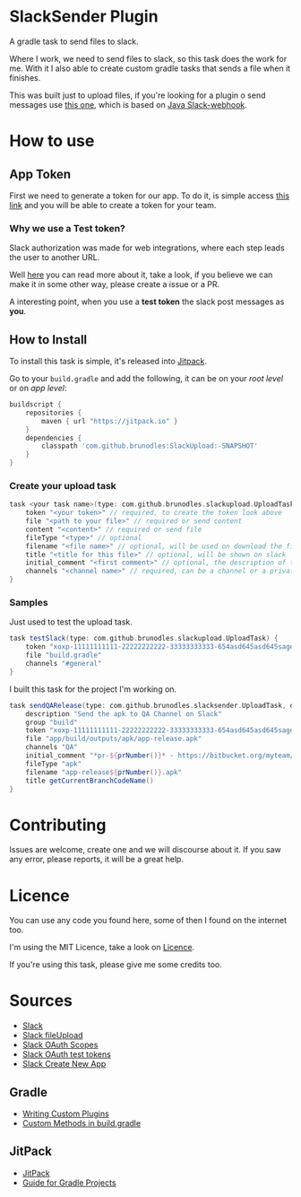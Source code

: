 # SlackSender Plugin
A gradle task to send files to slack.

Where I work, we need to send files to slack, so this task does the work for me.
With it I also able to create custom gradle tasks that sends a file when it finishes.

This was built just to upload files, if you're looking for a plugin o send messages use [this one](https://github.com/Mindera/gradle-slack-plugin), which is based on [Java Slack-webhook](https://github.com/gpedro/slack-webhook).

# How to use

## App Token

First we need to generate a token for our app.
To do it, is simple access [this link](https://api.slack.com/docs/oauth-test-tokens) and you will be able to create a token for your team.

### Why we use a Test token?

Slack authorization was made for web integrations, where each step leads the user to another URL.

Well [here](https://api.slack.com/docs/oauth) you can read more about it, take a look, if you believe we can make it in some other way, please create a issue or a PR.

A interesting point, when you use a **test token** the slack post messages as **you**.

## How to Install

To install this task is simple, it's released into [Jitpack](https://jitpack.io/).

Go to your `build.gradle` and add the following, it can be on your *root level* or on *app level*:
```gradle
buildscript {
    repositories {
        maven { url "https://jitpack.io" }
    }
    dependencies {
        classpath 'com.github.brunodles:SlackUpload:-SNAPSHOT'
    }
}
```

### Create your upload task

```gradle
task <your task name>(type: com.github.brunodles.slackupload.UploadTask) {
    token "<your token>" // required, to create the token look above
    file "<path to your file>" // required or send content
    content "<content>" // required or send file
    fileType "<type>" // optional
    filename "<file name>" // optional, will be used on download the file
    title "<title for this file>" // optional, will be shown on slack
    initial_comment "<first comment>" // optional, the description of the file
    channels "<channel name>" // required, can be a channel or a private group
}
```

### Samples

Just used to test the upload task.
```gradle
task testSlack(type: com.github.brunodles.slackupload.UploadTask) {
    token "xoxp-11111111111-22222222222-33333333333-654asd645asd645sager654hge"
    file "build.gradle"
    channels "#general"
}
```

I built this task for the project I'm working on.
```gradle
task sendQARelease(type: com.github.brunodles.slacksender.UploadTask, dependsOn: 'assembleRelease') {
    description "Send the apk to QA Channel on Slack"
    group "build"
    token "xoxp-11111111111-22222222222-33333333333-654asd645asd645sager654hge"
    file "app/build/outputs/apk/app-release.apk"
    channels "QA"
    initial_comment "*pr-${prNumber()}* - https://bitbucket.org/myteam/myproject/pull-requests/${prNumber()}"
    fileType "apk"
    filename "app-release${prNumber()}.apk"
    title getCurrentBranchCodeName()
}
```

# Contributing

Issues are welcome, create one and we will discourse about it.
If you saw any error, please reports, it will be a great help.

# Licence
You can use any code you found here, some of then I found on the internet too.

I'm using the MIT Licence, take a look on [Licence](LICENCE.md).

If you're using this task, please give me some credits too.

# Sources

* [Slack](https://slack.com/)
* [Slack fileUpload](https://api.slack.com/methods/files.upload)
* [Slack OAuth Scopes](https://api.slack.com/docs/oauth-scopes)
* [Slack OAuth test tokens](https://api.slack.com/docs/oauth-test-tokens)
* [Slack Create New App](https://api.slack.com/apps?new_app=1)

## Gradle
* [Writing Custom Plugins](https://docs.gradle.org/current/userguide/custom_plugins.html)
* [Custom Methods in build.gradle](http://stackoverflow.com/a/38032000/1622925)

## JitPack
* [JitPack](https://jitpack.io/)
* [Guide for Gradle Projects](https://jitpack.io/docs/BUILDING/#gradle-projects)
